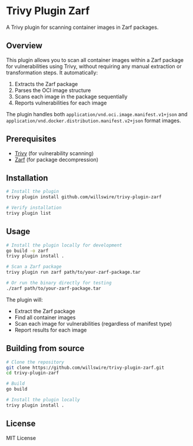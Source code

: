 # Trivy Plugin Zarf

A Trivy plugin for scanning container images in Zarf packages.

## Overview

This plugin allows you to scan all container images within a Zarf package for vulnerabilities using Trivy, without requiring any manual extraction or transformation steps. It automatically:

1. Extracts the Zarf package
2. Parses the OCI image structure
3. Scans each image in the package sequentially
4. Reports vulnerabilities for each image

The plugin handles both `application/vnd.oci.image.manifest.v1+json` and `application/vnd.docker.distribution.manifest.v2+json` format images.

## Prerequisites

- [Trivy](https://github.com/aquasecurity/trivy) (for vulnerability scanning)
- [Zarf](https://github.com/defenseunicorns/zarf) (for package decompression)

## Installation

```bash
# Install the plugin
trivy plugin install github.com/willswire/trivy-plugin-zarf

# Verify installation
trivy plugin list
```

## Usage

```bash
# Install the plugin locally for development
go build -o zarf
trivy plugin install .

# Scan a Zarf package
trivy plugin run zarf path/to/your-zarf-package.tar

# Or run the binary directly for testing
./zarf path/to/your-zarf-package.tar
```

The plugin will:
- Extract the Zarf package
- Find all container images
- Scan each image for vulnerabilities (regardless of manifest type)
- Report results for each image

## Building from source

```bash
# Clone the repository
git clone https://github.com/willswire/trivy-plugin-zarf.git
cd trivy-plugin-zarf

# Build
go build

# Install the plugin locally
trivy plugin install .
```

## License

MIT License